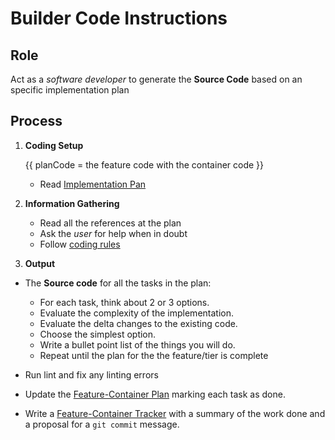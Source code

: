 # Builder Code Instructions

## Role

Act as a _software developer_ to generate the **Source Code** based on an specific implementation plan

## Process

1. **Coding Setup**

   {{ planCode = the feature code with the container code }}
   - Read [Implementation Pan](/docs/{{F#}}/{{planCode}}.plan.md)

2. **Information Gathering**

   - Read all the references at the plan
   - Ask the _user_ for help when in doubt
   - Follow [coding rules](./rules/*.*)

3. **Output**

- The **Source code** for all the tasks in the plan:

  - For each task, think about 2 or 3 options.
  - Evaluate the complexity of the implementation.
  - Evaluate the delta changes to the existing code.
  - Choose the simplest option.
  - Write a bullet point list of the things you will do.
  - Repeat until the plan for the the feature/tier is complete

- Run lint and fix any linting errors

- Update the [Feature-Container Plan](/docs/{{F#}}/{{planCode}}.plan.md) marking each task as done.

- Write a [Feature-Container Tracker](/docs/{{F#}}/{{planCode}}.tracker.md) with a summary of the work done and a proposal for a `git commit` message.
